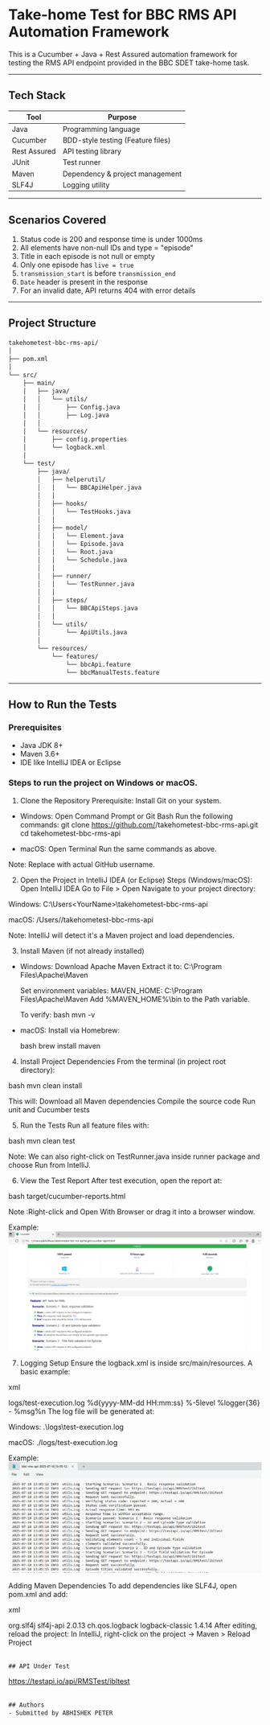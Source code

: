 # Take-home Test for BBC RMS API Automation Framework

This is a Cucumber + Java + Rest Assured automation framework for testing the RMS API endpoint provided in the BBC SDET take-home task.

---

## Tech Stack

| Tool            | Purpose                              |
|-----------------|---------------------------------------|
| Java            | Programming language                  |
| Cucumber        | BDD-style testing (Feature files)     |
| Rest Assured    | API testing library                   |
| JUnit           | Test runner                           |
| Maven           | Dependency & project management       |
| SLF4J           | Logging utility                       |

---

## Scenarios Covered

1. Status code is 200 and response time is under 1000ms  
2. All elements have non-null IDs and type = "episode"  
3. Title in each episode is not null or empty  
4. Only one episode has `live = true`  
5. `transmission_start` is before `transmission_end`  
6. `Date` header is present in the response  
7. For an invalid date, API returns 404 with error details

---

## Project Structure

```
takehometest-bbc-rms-api/
│
├── pom.xml
│
└── src/
    ├── main/
    │   ├── java/
    │   │   └── utils/
    │   │       ├── Config.java
    │   │       ├── Log.java
    │   │       
    │   └── resources/
    │       ├── config.properties
    │       └── logback.xml
    │
    └── test/
        ├── java/
        │   ├── helperutil/
        │   │   └── BBCApiHelper.java
        │   │
        │   ├── hooks/
        │   │   └── TestHooks.java
        │   │
        │   ├── model/
        │   │   └── Element.java
        │   │   └── Episode.java
        │   │   └── Root.java
        │   │   └── Schedule.java                      
        │   │
        │   ├── runner/
        │   │   └── TestRunner.java
        │   │
        │   ├── steps/
        │   │   └── BBCApiSteps.java
        │   │
        │   └── utils/
        │       └── ApiUtils.java
        │
        └── resources/
            └── features/
                └── bbcApi.feature
                └── bbcManualTests.feature
```
---

## How to Run the Tests

### Prerequisites

- Java JDK 8+
- Maven 3.6+
- IDE like IntelliJ IDEA or Eclipse

### Steps to run the project on Windows or macOS.

1. Clone the Repository
Prerequisite: Install Git on your system.

- Windows:
    Open Command Prompt or Git Bash
    Run the following commands:
    git clone https://github.com/<your-username>/takehometest-bbc-rms-api.git
    cd takehometest-bbc-rms-api

- macOS:
    Open Terminal
    Run the same commands as above.

Note: Replace <your-username> with actual GitHub username.

2. Open the Project in IntelliJ IDEA (or Eclipse)
Steps (Windows/macOS):
   Open IntelliJ IDEA
   Go to File > Open
   Navigate to your project directory:

Windows: C:\Users\<YourName>\takehometest-bbc-rms-api

macOS: /Users/<YourName>/takehometest-bbc-rms-api

Note: IntelliJ will detect it's a Maven project and load dependencies.

3. Install Maven (if not already installed)
- Windows:
    Download Apache Maven
    Extract it to: C:\Program Files\Apache\Maven

    Set environment variables:
    MAVEN_HOME: C:\Program Files\Apache\Maven
    Add %MAVEN_HOME%\bin to the Path variable.

    To verify:
    bash
    mvn -v

- macOS:
Install via Homebrew:

    bash
    brew install maven

 
4. Install Project Dependencies
From the terminal (in project root directory):

bash
mvn clean install

This will:
    Download all Maven dependencies
    Compile the source code
    Run unit and Cucumber tests

5. Run the Tests
Run all feature files with:

bash
mvn clean test

Note: We can also right-click on TestRunner.java inside runner package and choose Run from IntelliJ.

6. View the Test Report
After test execution, open the report at:

bash
target/cucumber-reports.html

Note :Right-click and Open With Browser or drag it into a browser window.

Example: 
![alt text](image-1.png)

7. Logging Setup
Ensure the logback.xml is inside src/main/resources. A basic example:

xml

<configuration>
  <appender name="FILE" class="ch.qos.logback.core.FileAppender">
    <file>logs/test-execution.log</file>
    <encoder>
      <pattern>%d{yyyy-MM-dd HH:mm:ss} %-5level %logger{36} - %msg%n</pattern>
    </encoder>
  </appender>

  <root level="INFO">
    <appender-ref ref="FILE" />
  </root>
</configuration>
The log file will be generated at:

Windows: .\logs\test-execution.log

macOS: ./logs/test-execution.log

Example: 
![alt text](image.png)

Adding Maven Dependencies
To add dependencies like SLF4J, open pom.xml and add:

xml

<dependency>
  <groupId>org.slf4j</groupId>
  <artifactId>slf4j-api</artifactId>
  <version>2.0.13</version>
</dependency>
<dependency>
  <groupId>ch.qos.logback</groupId>
  <artifactId>logback-classic</artifactId>
  <version>1.4.14</version>
</dependency>
After editing, reload the project: In IntelliJ, right-click on the project → Maven > Reload Project

```

## API Under Test

```
https://testapi.io/api/RMSTest/ibltest
```

## Authors
- Submitted by ABHISHEK PETER